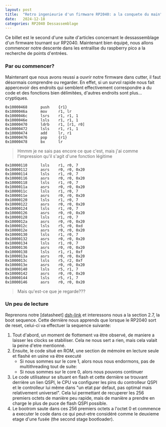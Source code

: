 ```yaml
---
layout: post
title:  "Retro ingenieurie d'un firmware RP2040: a la conquete du main"
date:   2024-12-18
categories: RP2040 Dessassemblage
---
```



Ce billet est le second d'une suite d'articles concernant le dessassemblage d'un firmware tournant sur RP2040. Maintenant bien équipé, nous allons commencer notre descente dans les entraillse du raspberry pico a la recherche de points d'entrées.

### Par ou commencer? 


Maintenant que nous avons reussi a ouvrir notre firmware dans cutter, il faut désormais comprendre ou regarder. En effet, si un survol rapide nous fait appercevoir des endroits qui semblent effectivement correspondre a du code et des fonctions bien délimitées, d'autres endroits sont plus... cryptiques. 


```
0x10000468      push    {r1}
0x1000046a      mov     r1, lr
0x1000046c      lsrs    r1, r1, 1
0x1000046e      lsls    r1, r1, 1
0x10000470      ldrb    r1, [r1, r0]
0x10000472      lsls    r1, r1, 1
0x10000474      add     lr, r1
0x10000476      pop     {r1}
0x10000478      bx      lr

```
> Hmmm je ne sais pas encore ce que c'est, mais j'ai comme l'impression qu'il s'agit d'une fonction légitime

```
0x10000110      lsls    r1, r0, 7
0x10000112      asrs    r0, r0, 0x20
0x10000114      lsls    r1, r0, 7
0x10000116      asrs    r0, r0, 0x20
0x10000118      lsls    r1, r0, 7
0x1000011a      asrs    r0, r0, 0x20
0x1000011c      lsls    r1, r0, 7
0x1000011e      asrs    r0, r0, 0x20
0x10000120      lsls    r1, r0, 7
0x10000122      asrs    r0, r0, 0x20
0x10000124      lsls    r1, r0, 7
0x10000126      asrs    r0, r0, 0x20
0x10000128      lsls    r1, r0, 7
0x1000012a      asrs    r0, r0, 0x20
0x1000012c      lsls    r5, r0, 0xd
0x1000012e      asrs    r0, r0, 0x20
0x10000130      lsls    r1, r0, 7
0x10000132      asrs    r0, r0, 0x20
0x10000134      lsls    r1, r0, 7
0x10000136      asrs    r0, r0, 0x20
0x10000138      lsls    r1, r1, 0xf
0x1000013a      asrs    r0, r0, 0x20
0x1000013c      lsls    r5, r2, 0xf
0x1000013e      asrs    r0, r0, 0x20
0x10000140      lsls    r5, r1, 7
0x10000142      asrs    r0, r0, 0x20
0x10000144      lsls    r5, r1, 7
0x10000146      asrs    r0, r0, 0x20
```
> Mais qu'est-ce que je regarde???


### Un peu de lecture 

Reprenons notre [datasheet] [dsh-link] et interessons nous a la section 2.7, la boot sequence. Cette dernière nous apprends que lorsque le RP2040 sort de reset, celui-ci va effectuer la sequence suivante: 

1. Tout d'abord, un moment de flottement va être observé, de maniere a laisser les clocks se stabiliser. Cela ne nous sert a rien, mais cela valait la peine d'etre mentionné.
2. Ensuite, le code situé en ROM, une section de mémoire en lecture seule et flashé en usine va être executé
	- Si nous sommes sur le core 1, alors nous nous endormons, pas de multithreading tout de suite: 
	- Si nous sommes sur le core 0, alors nous pouvons continuer
3. Le code utilisateur se situant en flash et cette dernière se trouvant derrière un lien QSPI, le CPU va configurer les pins du controlleur QSPI et le controlleur lui même dans "un etat par defaut, pas optimal mais relativement universel". Cela lui permettant de recuperer les 256 premiers octets de manière peu rapide, mais de manière a prendre en charge le plus de puce de flash QSPI possible.
4. Le bootrom saute dans ces 256 premiers octets a l'octet 0 et commence a executer le code dans ce qui peut-etre considéré comme le deuxieme etage d'une fusée (the second stage bootloader).  



[dsh-link]: https://datasheets.raspberrypi.com/rp2040/rp2040-datasheet.pdf#%5B%7B%22num%22%3A131%2C%22gen%22%3A0%7D%2C%7B%22name%22%3A%22XYZ%22%7D%2C115%2C478.854%2Cnull%5D
